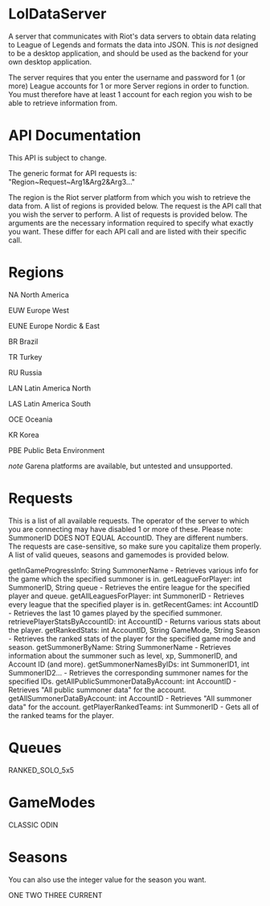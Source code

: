 LolDataServer
=============

A server that communicates with Riot's data servers to obtain data relating to League of Legends and formats the data into JSON.
This is *not* designed to be a desktop application, and should be used as the backend for your own desktop application.

The server requires that you enter the username and password for 1 (or more) League accounts for 1 or more Server regions in order to function. You must therefore have at least 1 account for each region you wish to be able to retrieve information from.

API Documentation
=================

This API is subject to change.

The generic format for API requests is: "Region~Request~Arg1&Arg2&Arg3..."

The region is the Riot server platform from which you wish to retrieve the data from. A list of regions is provided below.
The request is the API call that you wish the server to perform. A list of requests is provided below.
The arguments are the necessary information required to specify what exactly you want. These differ for each API call and are listed with their specific call.

Regions
=======

NA      North America

EUW     Europe West

EUNE    Europe Nordic & East

BR      Brazil

TR      Turkey

RU      Russia

LAN     Latin America North

LAS     Latin America South

OCE     Oceania

KR      Korea

PBE     Public Beta Environment


*note* Garena platforms are available, but untested and unsupported.

Requests
========

This is a list of all available requests. The operator of the server to which you are connecting may have disabled 1 or more of these. Please note: SummonerID DOES NOT EQUAL AccountID. They are different numbers. The requests are case-sensitive, so make sure you capitalize them properly. A list of valid queues, seasons and gamemodes is provided below.

getInGameProgressInfo: String SummonerName - Retrieves various info for the game which the specified summoner is in.
getLeagueForPlayer: int SummonerID, String queue - Retrieves the entire league for the specified player and queue.
getAllLeaguesForPlayer: int SummonerID - Retrieves every league that the specified player is in.
getRecentGames: int AccountID - Retrieves the last 10 games played by the specified summoner.
retrievePlayerStatsByAccountID:  int AccountID - Returns various stats about the player.
getRankedStats: int AccountID, String GameMode, String Season - Retrieves the ranked stats of the player for the specified game mode and season.
getSummonerByName: String SummonerName - Retrieves information about the summoner such as level, xp, SummonerID, and Account ID (and more).
getSummonerNamesByIDs: int SummonerID1, int SummonerID2... - Retrieves the corresponding summoner names for the specified IDs.
getAllPublicSummonerDataByAccount: int AccountID - Retrieves "All public summoner data" for the account.
getAllSummonerDataByAccount: int AccountID - Retrieves "All summoner data" for the account.
getPlayerRankedTeams: int SummonerID - Gets all of the ranked teams for the player.

Queues
======

RANKED_SOLO_5x5

GameModes
=========

CLASSIC
ODIN

Seasons
=======

You can also use the integer value for the season you want.

ONE
TWO
THREE
CURRENT
